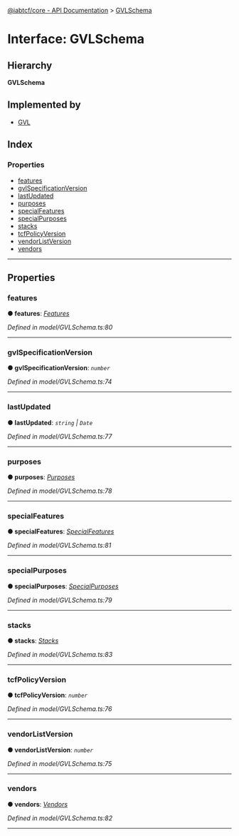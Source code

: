 [@iabtcf/core - API Documentation](../README.md) > [GVLSchema](../interfaces/gvlschema.md)

# Interface: GVLSchema

## Hierarchy

**GVLSchema**

## Implemented by

* [GVL](../classes/gvl.md)

## Index

### Properties

* [features](gvlschema.md#features)
* [gvlSpecificationVersion](gvlschema.md#gvlspecificationversion)
* [lastUpdated](gvlschema.md#lastupdated)
* [purposes](gvlschema.md#purposes)
* [specialFeatures](gvlschema.md#specialfeatures)
* [specialPurposes](gvlschema.md#specialpurposes)
* [stacks](gvlschema.md#stacks)
* [tcfPolicyVersion](gvlschema.md#tcfpolicyversion)
* [vendorListVersion](gvlschema.md#vendorlistversion)
* [vendors](gvlschema.md#vendors)

---

## Properties

<a id="features"></a>

###  features

**● features**: *[Features](features.md)*

*Defined in model/GVLSchema.ts:80*

___
<a id="gvlspecificationversion"></a>

###  gvlSpecificationVersion

**● gvlSpecificationVersion**: *`number`*

*Defined in model/GVLSchema.ts:74*

___
<a id="lastupdated"></a>

###  lastUpdated

**● lastUpdated**: *`string` \| `Date`*

*Defined in model/GVLSchema.ts:77*

___
<a id="purposes"></a>

###  purposes

**● purposes**: *[Purposes](purposes.md)*

*Defined in model/GVLSchema.ts:78*

___
<a id="specialfeatures"></a>

###  specialFeatures

**● specialFeatures**: *[SpecialFeatures](specialfeatures.md)*

*Defined in model/GVLSchema.ts:81*

___
<a id="specialpurposes"></a>

###  specialPurposes

**● specialPurposes**: *[SpecialPurposes](specialpurposes.md)*

*Defined in model/GVLSchema.ts:79*

___
<a id="stacks"></a>

###  stacks

**● stacks**: *[Stacks](stacks.md)*

*Defined in model/GVLSchema.ts:83*

___
<a id="tcfpolicyversion"></a>

###  tcfPolicyVersion

**● tcfPolicyVersion**: *`number`*

*Defined in model/GVLSchema.ts:76*

___
<a id="vendorlistversion"></a>

###  vendorListVersion

**● vendorListVersion**: *`number`*

*Defined in model/GVLSchema.ts:75*

___
<a id="vendors"></a>

###  vendors

**● vendors**: *[Vendors](vendors.md)*

*Defined in model/GVLSchema.ts:82*

___

